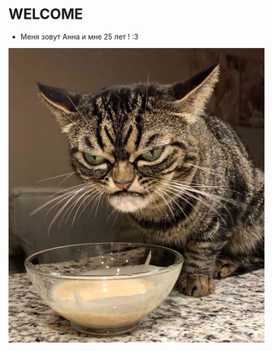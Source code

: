 # WELCOME
- Меня зовут Анна и мне 25 лет ! :3


![Alt text](grumpy_kitzia-3-49f1519d7ae745fa9c3c327fd800df59.jpg)